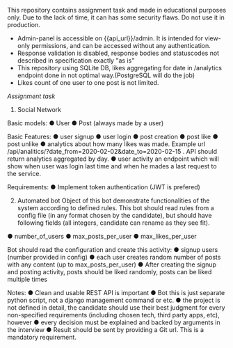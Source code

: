 This repository contains assignment task and made in educational purposes only.
Due to the lack of time, it can has some security flaws. Do not use it in production.

* Admin-panel is accessible on {{api_url}}/admin.
It is intended for view-only permissions, and can be accessed without any authentication.
* Response validation is disabled,  response bodies and statuscodes not described in specification exactly "as is"
* This repository using SQLite DB, likes aggregating for date in /analytics endpoint done in not optimal way.(PostgreSQL will do the job)
* Likes count of one user to one post is not limited.


*Assignment task*

1. Social Network

Basic models:
● User
● Post (always made by a user)

Basic Features:
● user signup
● user login
● post creation
● post like
● post unlike
● analytics about how many likes was made. Example url
/api/analitics/?date_from=2020-02-02&date_to=2020-02-15 . API should return analytics aggregated
by day.
● user activity an endpoint which will show when user was login last time and when he mades a last
request to the service.

Requirements:
● Implement token authentication (JWT is prefered)



2. Automated bot
Object of this bot demonstrate functionalities of the system according to defined rules. This bot
should read rules from a config file (in any format chosen by the candidate), but should have
following fields (all integers, candidate can rename as they see fit).

● number_of_users
● max_posts_per_user
● max_likes_per_user

Bot should read the configuration and create this activity:
● signup users (number provided in config)
● each user creates random number of posts with any content (up to
max_posts_per_user)
● After creating the signup and posting activity, posts should be liked randomly, posts
can be liked multiple times

Notes:
● ​Clean and usable REST API is important
● Bot this is just separate python script, not a django management command or etc.
● the project is not defined in detail, the candidate should use their best judgment for every
non-specified requirements (including chosen tech, third party apps, etc), however
● every decision must be explained and backed by arguments in the interview
● Result should be sent by providing a Git url. This is a mandatory requirement.